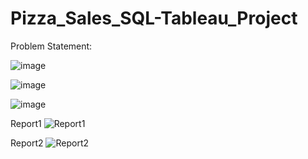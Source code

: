 # Pizza_Sales_SQL-Tableau_Project

Problem Statement:


![image](https://github.com/adarshukla3005/Pizza_Sales_SQL-Tableau_Project/assets/122630902/46fbf1fe-f05c-4439-b634-d2c7f5438af7)

![image](https://github.com/adarshukla3005/Pizza_Sales_SQL-Tableau_Project/assets/122630902/7f1b0cfe-aef1-45f8-9d45-9770de2d3add)

![image](https://github.com/adarshukla3005/Pizza_Sales_SQL-Tableau_Project/assets/122630902/e44b4556-c485-46a2-afdd-50dd39d4d51f)



Report1
![Report1](https://github.com/adarshukla3005/Pizza_Sales_SQL-Tableau_Project/assets/122630902/c1f68742-dfdf-42f4-9660-196955a46bcd)


Report2
![Report2](https://github.com/adarshukla3005/Pizza_Sales_SQL-Tableau_Project/assets/122630902/9dfd570c-603b-4cf0-a7df-c0af81958cac)


